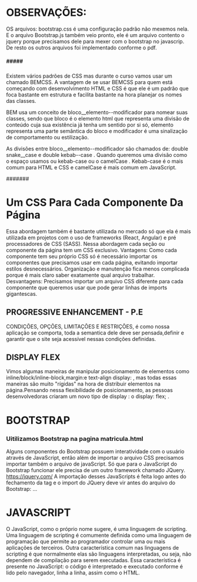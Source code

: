 
# OBSERVAÇÕES:
OS arquivos: bootstrap.css é uma configuração padrão não mexemos nela. E o arquivo Bootstrap.js também veio pronto, ele é um arquivo contento o jquery porque precisamos dele para mexer com o bootstrap no javascrip.
De resto os outros arquivos foi implementado conforme o pdf.
##### ##### #####

Existem vários padrões de CSS mas durante o curso vamos usar um chamado BEMCSS. A vantagem de se usar BEMCSS para quem está começando com desenvolvimento HTML e CSS é que ele é um padrão que foca bastante em estrutura e facilita bastante na hora planejar os nomes das classes.

BEM usa um conceito de bloco__elemento--modificador para nomear suas classes, sendo que bloco é o elemento html que representa uma divisão de conteúdo cuja sua existência já tenha um sentido por si só, elemento representa uma parte semântica do bloco e modificador é uma sinalização de comportamento ou estilização.

As divisões entre bloco__elemento--modificador são chamados de: double snake__case e
double kebab--case . Quando queremos uma divisão como o espaço usamos ou kebab-case ou
o camelCase . Kebab-case é o mais comum para HTML e CSS e camelCase é mais comum em
JavaScript.

#######
# Um CSS Para Cada Componente Da Página
Essa abordagem também é bastante utilizada no mercado só que ela é mais utilizada em projetos com o uso de frameworks (React, Angular) e pré processadores de CSS (SASS). Nessa abordagem cada
seção ou componente da página tem um CSS exclusivo.
Vantagens:
Como cada componente tem seu próprio CSS só é necessário importar os componentes que precisamos usar em cada página, evitando importar estilos desnecessários.
Organização e manutenção fica menos complicada porque é mais claro saber exatamente qual arquivo trabalhar.
Desvantagens:
Precisamos importar um arquivo CSS diferente para cada componente que queremos usar que pode gerar linhas de imports gigantescas.

## PROGRESSIVE ENHANCEMENT - P.E
CONDIÇÕES, OPÇÕES, LIMITAÇÕES E RESTRIÇÕES, é como nossa aplicação se comporta, toda a semantica dele deve ser pensada,definir e garantir que o site seja acessível nessas condições definidas.

## DISPLAY FLEX
Vimos algumas maneiras de manipular posicionamento de elementos como
inline/block/inline-block,margin:e text-align display: , mas todas essas maneiras são muito "rígidas" na hora de distribuir elementos na página.Pensando nessa flexibilidade de posicionamento, as pessoas desenvolvedoras criaram um novo tipo de display : o display: flex; .

# BOOTSTRAP
### Uitilizamos Bootstrap na pagina matricula.html
Alguns componentes do Bootstrap possuem interatividade com o usuário através de JavaScript, então além de importar o arquivo CSS precisamos importar também o arquivo de javaScript. Só que
para o JavaScript do Bootstrap funcionar ele precisa de um outro framework chamado JQuery.
https://jquery.com/
A importação desses JavaScripts é feita logo antes do fechamento da tag </body> e o import do
JQuery deve vir antes do arquivo do Bootstrap:
...
<script src="js/jquery.js"></script>
<script src="js/bootstrap.js.js"></script>
</body>
</html>


# JAVASCRIPT
O JavaScript, como o próprio nome sugere, é uma linguagem de scripting. Uma linguagem de scripting é comumente definida como uma linguagem de programação que permite ao programador controlar uma ou mais aplicações de terceiros.
Outra característica comum nas linguagens de scripting é que normalmente elas são linguagens interpretadas, ou seja, não dependem de compilação para serem executadas. Essa característica é
presente no JavaScript: o código é interpretado e executado conforme é lido pelo navegador, linha a linha, assim como o HTML.